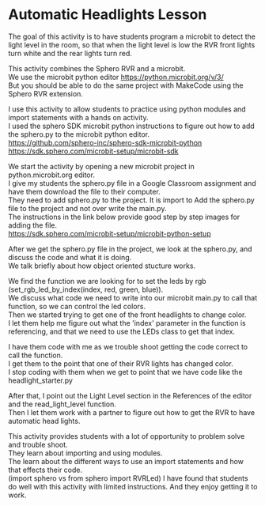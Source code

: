 # Automatic Headlights Lesson

The goal of this activity is to have students program a microbit to detect the light level in the room, so that when the light level is low the RVR front lights turn white and the rear lights turn red.  

This activity combines the Sphero RVR and a microbit.  
We use the microbit python editor  https://python.microbit.org/v/3/   
But you should be able to do the same project with MakeCode using the Sphero RVR extension.  
 
I use this activity to allow students to practice using python modules and import statements with a hands on activity.  
I used the sphero SDK microbit python instructions to figure out how to add the sphero.py to the microbit python editor.  
https://github.com/sphero-inc/sphero-sdk-microbit-python  
https://sdk.sphero.com/microbit-setup/microbit-sdk  

We start the activity by opening a new microbit project in python.microbit.org editor.  
I give my students the sphero.py file in a Google Classroom assignment and have them download the file to their computer.  
They need to add sphero.py to the project.  It is import to Add the sphero.py file to the project and not over write the main.py.  
The instructions in the link below provide good step by step images for adding the file.  
https://sdk.sphero.com/microbit-setup/microbit-python-setup  

After we get the sphero.py file in the project, we look at the sphero.py, and discuss the code and what it is doing.  
We talk briefly about how object oriented stucture works.  

We find the function we are looking for to set the leds by rgb (set_rgb_led_by_index(index, red, green, blue)).  
We discuss what code we need to write into our microbit main.py to call that function, so we can control the led colors.  
Then we started trying to get one of the front headlights to change color.  
I let them help me figure out what the 'index' parameter in the function is referencing, and that we need to use the LEDs class to get that index.  

I have them code with me as we trouble shoot getting the code correct to call the function.  
I get them to the point that one of their RVR lights has changed color.  
I stop coding with them when we get to point that we have code like the headlight_starter.py

After that, I point out the Light Level section in the References of the editor and the read_light_level function.  
Then I let them work with a partner to figure out how to get the RVR to have automatic head lights. 

This activity provides students with a lot of opportunity to problem solve and trouble shoot.  
They learn about importing and using modules.  
The learn about the different ways to use an import statements and how that effects their code.  
(import sphero vs from sphero import RVRLed)
I have found that students do well with this activity with limited instructions. And they enjoy getting it to work.  
